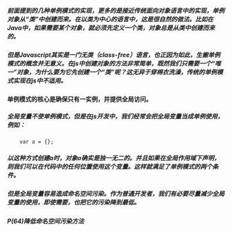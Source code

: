 ##### 前面提到的几种单例模式的实现，更多的是接近传统面向对象语言中的实现，单例对象从“类”中创建而来。在以类为中心的语言中，这是很自然的做法。比如在Java中，如果需要某个对象，就必须先定义一个类，对象总是从类中创建而来的。
##### 但是Javascript其实是一门无类（class-free）语言，也正因为如此，生搬单例模式的概念并无意义。在js中创建对象的方法非常简单，既然我们只需要一个“唯一”对象，为什么要为它先创建一个“类”呢？这无异于穿棉衣洗澡，传统的单例模式实现在js中不适用。
#### 单例模式的核心是确保只有一实例，并提供全局访问。
##### 全局变量不使单例模式，但是在js开发中，我们经常会把全局变量当成单例使用，例如：
```
    var a = {};
```
##### 以这种方式创建a时，对象a确实是独一无二的。并且如果在全局作用域下声明，则我们可以在代码中的任何位置使用这个变量。这样就满足了单例模式的两个条件。
##### 但是全局变量容易造成命名空间污染。作为普通开发者，我们有必要尽量减少全局变量的使用，即使需要，也把它的污染降到最低。
##### P(64)降低命名空间污染方法